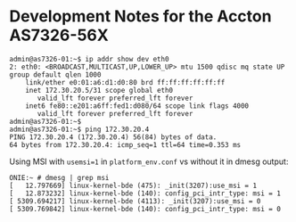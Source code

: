# Development Notes for the Accton AS7326-56X

```shell
admin@as7326-01:~$ ip addr show dev eth0
2: eth0: <BROADCAST,MULTICAST,UP,LOWER_UP> mtu 1500 qdisc mq state UP group default qlen 1000
    link/ether e0:01:a6:d1:d0:80 brd ff:ff:ff:ff:ff:ff
    inet 172.30.20.5/31 scope global eth0
       valid_lft forever preferred_lft forever
    inet6 fe80::e201:a6ff:fed1:d080/64 scope link flags 4000 
       valid_lft forever preferred_lft forever
admin@as7326-01:~$ 
admin@as7326-01:~$ ping 172.30.20.4
PING 172.30.20.4 (172.30.20.4) 56(84) bytes of data.
64 bytes from 172.30.20.4: icmp_seq=1 ttl=64 time=0.353 ms

```

Using MSI with `usemsi=1` in `platform_env.conf` vs without it in dmesg output:

```log
ONIE:~ # dmesg | grep msi
[   12.797669] linux-kernel-bde (475): _init(3207):use_msi = 1
[   12.873232] linux-kernel-bde (140): config_pci_intr_type: msi = 1
[ 5309.694217] linux-kernel-bde (4113): _init(3207):use_msi = 0
[ 5309.769842] linux-kernel-bde (140): config_pci_intr_type: msi = 0
```
